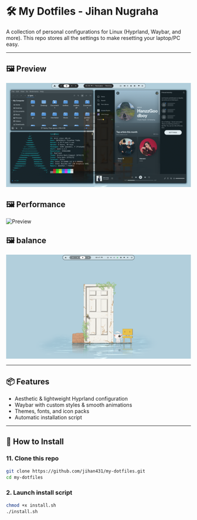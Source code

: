 # 🛠 My Dotfiles - Jihan Nugraha

A collection of personal configurations for Linux (Hyprland, Waybar, and more).
This repo stores all the settings to make resetting your laptop/PC easy.

---

## 🖼 Preview
![Preview](preview/preview.png)
## 🖼 Performance
![Preview](preview/p.png)
## 🖼 balance
![Preview](preview/b.png)


---

## 📦 Features
- Aesthetic & lightweight Hyprland configuration
- Waybar with custom styles & smooth animations
- Themes, fonts, and icon packs
- Automatic installation script

---

## 🚀 How to Install

### 1️1. Clone this repo
```bash
git clone https://github.com/jihan431/my-dotfiles.git
cd my-dotfiles
```
### 2. Launch install script
```bash
chmod +x install.sh
./install.sh
```
